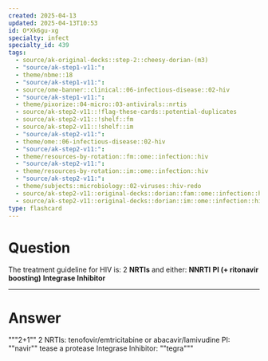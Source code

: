 ```yaml
---
created: 2025-04-13
updated: 2025-04-13T10:53
id: O*Xk6gu-xg
specialty: infect
specialty_id: 439
tags:
  - source/ak-original-decks::step-2::cheesy-dorian-(m3)
  - "source/ak-step1-v11:": 
  - theme/nbme::18
  - "source/ak-step1-v11:": 
  - source/ome-banner::clinical::06-infectious-disease::02-hiv
  - "source/ak-step1-v11:": 
  - theme/pixorize::04-micro::03-antivirals::nrtis
  - source/ak-step2-v11::!flag-these-cards::potential-duplicates
  - source/ak-step2-v11::!shelf::fm
  - source/ak-step2-v11::!shelf::im
  - "source/ak-step2-v11:": 
  - theme/ome::06-infectious-disease::02-hiv
  - "source/ak-step2-v11:": 
  - theme/resources-by-rotation::fm::ome::infection::hiv
  - "source/ak-step2-v11:": 
  - theme/resources-by-rotation::im::ome::infection::hiv
  - "source/ak-step2-v11:": 
  - theme/subjects::microbiology::02-viruses::hiv-redo
  - source/ak-step2-v11::original-decks::dorian::fam::ome::infection::hiv
  - source/ak-step2-v11::original-decks::dorian::im::ome::infection::hiv"
type: flashcard
---
```


# Question
The treatment guideline for HIV is:   2 **NRTIs** and either:   **NNRTI** **PI (+ ritonavir boosting)** **Integrase Inhibitor**

---

# Answer
"""2+1""   2 NRTIs: tenofovir/emtricitabine or abacavir/lamivudine PI: ""navir"" tease a protease Integrase Inhibitor: ""tegra"""